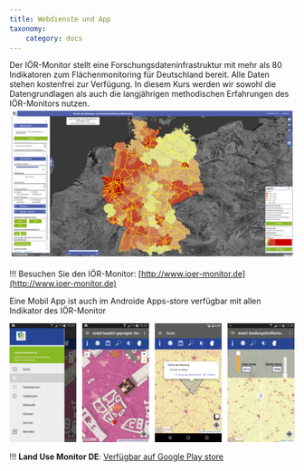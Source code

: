 ```yaml
---
title: Webdienste und App
taxonomy:
    category: docs
---
```


Der IÖR-Monitor stellt eine Forschungsdateninfrastruktur mit mehr als 80 Indikatoren zum Flächenmonitoring für Deutschland bereit.  Alle Daten stehen kostenfrei zur Verfügung. In diesem Kurs werden wir sowohl die Datengrundlagen als auch die langjährigen methodischen Erfahrungen des IÖR-Monitors nutzen.
![abb_ior_monitor_kartenviewer](abb_ior_monitor_kartenviewer.png)

!!! Besuchen Sie den IÖR-Monitor: [http://www.ioer-monitor.de](http://www.ioer-monitor.de)

Eine Mobil App ist auch im Androide Apps-store verfügbar mit allen Indikator des IÖR-Monitor

![abb_mobil_app_](abb_mobil_app_.png)

!!! **Land Use Monitor DE**:  [Verfügbar auf Google Play store](https://play.google.com/store/apps/details?id=com.ioer.monitor)
